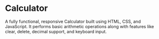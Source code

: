 # Calculator
A fully functional, responsive Calculator built using HTML, CSS, and JavaScript. It performs basic arithmetic operations along with features like clear, delete, decimal support, and keyboard input.
